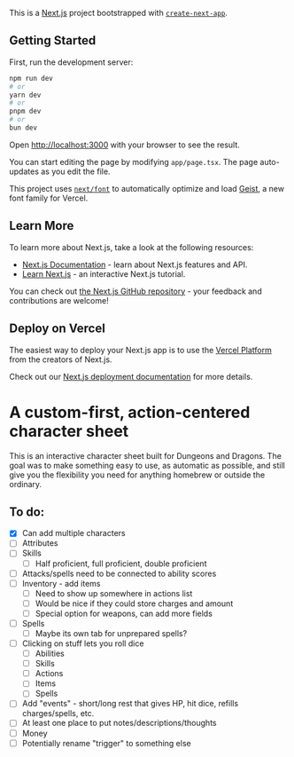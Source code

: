This is a [Next.js](https://nextjs.org) project bootstrapped with [`create-next-app`](https://nextjs.org/docs/app/api-reference/cli/create-next-app).

## Getting Started

First, run the development server:

```bash
npm run dev
# or
yarn dev
# or
pnpm dev
# or
bun dev
```

Open [http://localhost:3000](http://localhost:3000) with your browser to see the result.

You can start editing the page by modifying `app/page.tsx`. The page auto-updates as you edit the file.

This project uses [`next/font`](https://nextjs.org/docs/app/building-your-application/optimizing/fonts) to automatically optimize and load [Geist](https://vercel.com/font), a new font family for Vercel.

## Learn More

To learn more about Next.js, take a look at the following resources:

-  [Next.js Documentation](https://nextjs.org/docs) - learn about Next.js features and API.
-  [Learn Next.js](https://nextjs.org/learn) - an interactive Next.js tutorial.

You can check out [the Next.js GitHub repository](https://github.com/vercel/next.js) - your feedback and contributions are welcome!

## Deploy on Vercel

The easiest way to deploy your Next.js app is to use the [Vercel Platform](https://vercel.com/new?utm_medium=default-template&filter=next.js&utm_source=create-next-app&utm_campaign=create-next-app-readme) from the creators of Next.js.

Check out our [Next.js deployment documentation](https://nextjs.org/docs/app/building-your-application/deploying) for more details.

# A custom-first, action-centered character sheet

This is an interactive character sheet built for Dungeons and Dragons. The goal was to make something easy to use, as automatic as possible, and still give you the flexibility you need for anything homebrew or outside the ordinary.

## To do:

-  [x] Can add multiple characters
-  [ ] Attributes
-  [ ] Skills
   -  [ ] Half proficient, full proficient, double proficient
-  [ ] Attacks/spells need to be connected to ability scores
-  [ ] Inventory - add items
   -  [ ] Need to show up somewhere in actions list
   -  [ ] Would be nice if they could store charges and amount
   -  [ ] Special option for weapons, can add more fields
-  [ ] Spells
   -  [ ] Maybe its own tab for unprepared spells?
-  [ ] Clicking on stuff lets you roll dice
   -  [ ] Abilities
   -  [ ] Skills
   -  [ ] Actions
   -  [ ] Items
   -  [ ] Spells
-  [ ] Add "events" - short/long rest that gives HP, hit dice, refills charges/spells, etc.
-  [ ] At least one place to put notes/descriptions/thoughts
-  [ ] Money
-  [ ] Potentially rename "trigger" to something else

